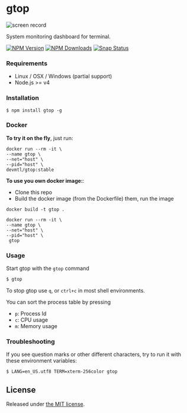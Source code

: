 # gtop

![screen record](https://raw.githubusercontent.com/aksakalli/gtop/master/img/demo.gif)

System monitoring dashboard for terminal.

  [![NPM Version](https://img.shields.io/npm/v/gtop.svg)](https://npmjs.org/package/gtop)
  [![NPM Downloads](https://img.shields.io/npm/dm/gtop.svg)](https://npmjs.org/package/gtop)
  [![Snap Status](https://build.snapcraft.io/badge/aksakalli/gtop.svg)](https://build.snapcraft.io/user/aksakalli/gtop)

### Requirements

* Linux / OSX / Windows (partial support)
* Node.js >= v4

### Installation

```
$ npm install gtop -g
```

### Docker

**To try it on the fly**, just run:

```
docker run --rm -it \
--name gtop \
--net="host" \
--pid="host" \
devmtl/gtop:stable
```

**To use you own docker image:**:

- Clone this repo
- Build the docker image (from the Dockerfile) them, run the image

```
docker build -t gtop .

docker run --rm -it \
--name gtop \
--net="host" \
--pid="host" \
 gtop
```

### Usage

Start gtop with the `gtop` command

```sh
$ gtop
```

To stop gtop use `q`, or `ctrl+c` in most shell environments.

You can sort the process table by pressing

* `p`: Process Id
* `c`: CPU usage
* `m`: Memory usage

### Troubleshooting

If you see question marks or other different characters, try to run it with these environment variables:

```
$ LANG=en_US.utf8 TERM=xterm-256color gtop
```

## License

Released under [the MIT license](LICENSE).
